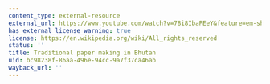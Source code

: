 ```yaml
---
content_type: external-resource
external_url: https://www.youtube.com/watch?v=78i8IbaPEeY&feature=em-share_video_user
has_external_license_warning: true
license: https://en.wikipedia.org/wiki/All_rights_reserved
status: ''
title: Traditional paper making in Bhutan
uid: bc98238f-86aa-496e-94cc-9a7f37ca46ab
wayback_url: ''
---
```

